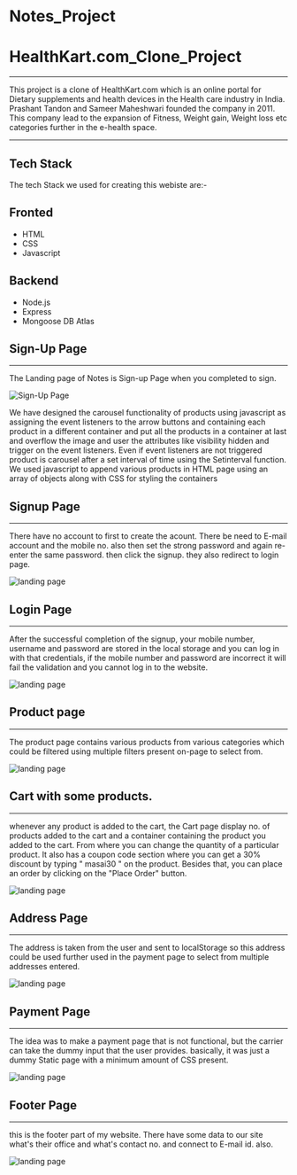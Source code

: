 # Notes_Project

# HealthKart.com_Clone_Project
---

 This project is a clone of HealthKart.com which is an online portal for Dietary supplements and health devices in the Health care industry in India. Prashant Tandon and Sameer Maheshwari founded the company in 2011.
 This company lead to the expansion of Fitness, Weight gain, Weight loss etc categories further in the e-health space. 


----
## Tech Stack 

The tech Stack we used for creating this webiste are:-
## Fronted
+ HTML
+ CSS
+ Javascript

## Backend
+ Node.js
+ Express
+ Mongoose DB Atlas

## Sign-Up Page
-----

The Landing page of Notes is Sign-up Page when you completed to sign.


![Sign-Up Page](https://raw.githubusercontent.com/Shan-Ali4/Note_App/main/Fronted/images/crop1.png  "Logo Title Text 1")

We have designed the carousel functionality of products using javascript as assigning the event listeners to the arrow buttons and containing each product in a different container and put all the products in a container at last and overflow the image and user the attributes like visibility hidden and trigger on the event listeners. Even if event listeners are not triggered product is carousel after a set interval of time using the Setinterval function. 
We used javascript to append various products in HTML page using an array of objects along with CSS for styling the containers 

## Signup Page
-----

There have no account to first to create the acount. There be need to E-mail account  and the mobile no. also then set the strong password  and again re-enter the same password. then click the signup. they also redirect to  login page.

![landing page](https://github.com/Rohit2216/gas-scarecrow-3264/blob/main/images/2023-01-28%20(4).png?raw=true "Logo Title Text 1")


## Login Page
-----

After the successful completion of the signup, your mobile number, username and password are stored in the local storage and you can log in with that credentials, if the mobile number and password are incorrect it will fail the validation and you cannot log in to the website.

![landing page](https://github.com/Rohit2216/gas-scarecrow-3264/blob/main/images/2023-01-28%20(3).png?raw=true "Logo Title Text 1")



## Product page 
-----

The product page contains various products from various categories which could be filtered using multiple filters present on-page to select from.
  

![landing page](https://github.com/Rohit2216/gas-scarecrow-3264/blob/main/images/2023-01-28%20(7).png?raw=true  "Logo Title Text 1")

## Cart with some products.
------

whenever any product is added to the cart, the Cart page display no. of products added to the cart and a container containing the product you added to the cart.
 From where you can change the quantity of a particular product. It also has a  coupon code section where you can get a 30% discount by typing " masai30 " on the product.
Besides that, you can place an order by clicking on the "Place Order" button.

![landing page](https://github.com/Rohit2216/gas-scarecrow-3264/blob/main/images/2023-01-28%20(10).png?raw=true  "Logo Title Text 1")

## Address Page 
-----

The address is taken from the user and sent to localStorage so this address could be used further used in the payment page to select from multiple addresses entered.

![landing page](https://github.com/Rohit2216/gas-scarecrow-3264/blob/main/images/2023-01-28%20(5).png?raw=true  "Logo Title Text 1") 

## Payment Page 
------

The idea was to make a payment page that is not functional, but the carrier can take the dummy input that the user provides. basically, it was just a dummy Static page with a minimum amount of CSS present.

![landing page](https://github.com/Rohit2216/gas-scarecrow-3264/blob/main/images/2023-01-28%20(6).png?raw=true  "Logo Title Text 1")


## Footer Page
------

this is the footer part of my website. There have some data to  our site what's their office and what's contact no. and connect to E-mail id. also.

![landing page](https://github.com/Rohit2216/gas-scarecrow-3264/blob/main/images/2023-01-28%20(8).png?raw=true  "Logo Title Text 1")
